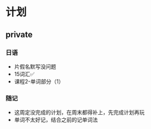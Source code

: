 # 计划

## private
### 日语
- 片假名默写没问题
- 15词汇✅
- 课程2-单词部分（1）
### 随记
- 这周定没完成的计划，在周末都得补上，先完成计划再玩
- 单词不太好记，结合之前的记单词法

